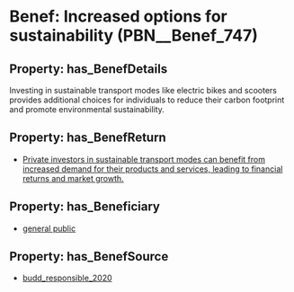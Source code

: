 # Benef: __Increased options for sustainability__ (PBN__Benef_747)

## Property: has_BenefDetails

Investing in sustainable transport modes like electric bikes and scooters provides additional choices for individuals to reduce their carbon footprint and promote environmental sustainability.

## Property: has_BenefReturn

* [Private investors in sustainable transport modes can benefit from increased demand for their products and services, leading to financial returns and market growth.](../BenefReturn/PBN__BenefReturn_812)

## Property: has_Beneficiary

* [general public](../Stakeholder/PBN__Stakeholder_29)

## Property: has_BenefSource

* [budd_responsible_2020](../Article/PBN__Article_148)

